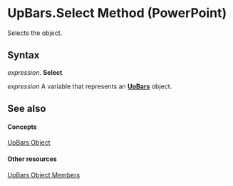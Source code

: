 
# UpBars.Select Method (PowerPoint)

Selects the object.


## Syntax

 _expression_. **Select**

 _expression_ A variable that represents an **[UpBars](8a176f01-01a6-86bc-a69b-29763ebb1481.md)** object.


## See also


#### Concepts


[UpBars Object](8a176f01-01a6-86bc-a69b-29763ebb1481.md)
#### Other resources


[UpBars Object Members](7c6b4bcf-a21b-7b33-a90c-65ceb855588b.md)
